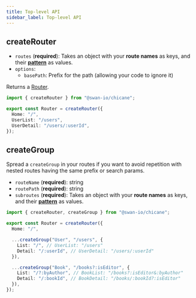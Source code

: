 ```yaml
---
title: Top-level API
sidebar_label: Top-level API
---
```


## createRouter

- `routes` (**required**): Takes an object with your **route names** as keys, and their [**pattern**](./route-pattern-syntax) as values.
- `options`:
  - `basePath`: Prefix for the path (allowing your code to ignore it)

Returns a [Router](./router).

```ts
import { createRouter } from "@swan-io/chicane";

export const Router = createRouter({
  Home: "/",
  UserList: "/users",
  UserDetail: "/users/:userId",
});
```

## createGroup

Spread a `createGroup` in your routes if you want to avoid repetition with nested routes having the same prefix or search params.

- `routeName` (**required**): string
- `routePath` (**required**): string
- `subroutes` (**required**): Takes an object with your **route names** as keys, and their [**pattern**](./route-pattern-syntax) as values.

```ts
import { createRouter, createGroup } from "@swan-io/chicane";

export const Router = createRouter({
  Home: "/",

  ...createGroup("User", "/users", {
    List: "/", // UserList: "/users"
    Detail: "/:userId", // UserDetail: "/users/:userId"
  }),

  ...createGroup("Book", "/books?:isEditor", {
    List: "/?:byAuthor", // BookList: "/books?:isEditor&:byAuthor"
    Detail: "/:bookId", // BookDetail: "/books/:bookId?:isEditor"
  }),
});
```
